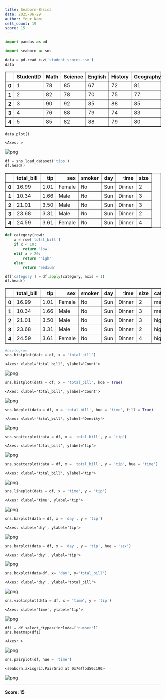 ```yaml
---
title: Seaborn-Basics
date: 2025-06-29
author: Your Name
cell_count: 19
score: 15
---
```


```python
import pandas as pd
```


```python
import seaborn as sns
```


```python
data = pd.read_csv('student_scores.csv')
data
```




<div>
<style scoped>
    .dataframe tbody tr th:only-of-type {
        vertical-align: middle;
    }

    .dataframe tbody tr th {
        vertical-align: top;
    }

    .dataframe thead th {
        text-align: right;
    }
</style>
<table border="1" class="dataframe">
  <thead>
    <tr style="text-align: right;">
      <th></th>
      <th>StudentID</th>
      <th>Math</th>
      <th>Science</th>
      <th>English</th>
      <th>History</th>
      <th>Geography</th>
      <th>ComputerScience</th>
      <th>Art</th>
    </tr>
  </thead>
  <tbody>
    <tr>
      <th>0</th>
      <td>1</td>
      <td>78</td>
      <td>85</td>
      <td>67</td>
      <td>72</td>
      <td>81</td>
      <td>88</td>
      <td>65</td>
    </tr>
    <tr>
      <th>1</th>
      <td>2</td>
      <td>82</td>
      <td>78</td>
      <td>70</td>
      <td>75</td>
      <td>77</td>
      <td>92</td>
      <td>70</td>
    </tr>
    <tr>
      <th>2</th>
      <td>3</td>
      <td>90</td>
      <td>92</td>
      <td>85</td>
      <td>88</td>
      <td>85</td>
      <td>95</td>
      <td>80</td>
    </tr>
    <tr>
      <th>3</th>
      <td>4</td>
      <td>76</td>
      <td>88</td>
      <td>79</td>
      <td>74</td>
      <td>83</td>
      <td>87</td>
      <td>72</td>
    </tr>
    <tr>
      <th>4</th>
      <td>5</td>
      <td>85</td>
      <td>82</td>
      <td>88</td>
      <td>79</td>
      <td>80</td>
      <td>90</td>
      <td>75</td>
    </tr>
  </tbody>
</table>
</div>




```python
data.plot()
```




    <Axes: >




    
![png](/pynotes/images/seaborn-basics_3_1.png)
    



```python
df = sns.load_dataset('tips')
df.head()
```




<div>
<style scoped>
    .dataframe tbody tr th:only-of-type {
        vertical-align: middle;
    }

    .dataframe tbody tr th {
        vertical-align: top;
    }

    .dataframe thead th {
        text-align: right;
    }
</style>
<table border="1" class="dataframe">
  <thead>
    <tr style="text-align: right;">
      <th></th>
      <th>total_bill</th>
      <th>tip</th>
      <th>sex</th>
      <th>smoker</th>
      <th>day</th>
      <th>time</th>
      <th>size</th>
    </tr>
  </thead>
  <tbody>
    <tr>
      <th>0</th>
      <td>16.99</td>
      <td>1.01</td>
      <td>Female</td>
      <td>No</td>
      <td>Sun</td>
      <td>Dinner</td>
      <td>2</td>
    </tr>
    <tr>
      <th>1</th>
      <td>10.34</td>
      <td>1.66</td>
      <td>Male</td>
      <td>No</td>
      <td>Sun</td>
      <td>Dinner</td>
      <td>3</td>
    </tr>
    <tr>
      <th>2</th>
      <td>21.01</td>
      <td>3.50</td>
      <td>Male</td>
      <td>No</td>
      <td>Sun</td>
      <td>Dinner</td>
      <td>3</td>
    </tr>
    <tr>
      <th>3</th>
      <td>23.68</td>
      <td>3.31</td>
      <td>Male</td>
      <td>No</td>
      <td>Sun</td>
      <td>Dinner</td>
      <td>2</td>
    </tr>
    <tr>
      <th>4</th>
      <td>24.59</td>
      <td>3.61</td>
      <td>Female</td>
      <td>No</td>
      <td>Sun</td>
      <td>Dinner</td>
      <td>4</td>
    </tr>
  </tbody>
</table>
</div>




```python
def category(row):
    x = row['total_bill']
    if x < 10:
        return 'low'
    elif x > 20:
        return 'high'
    else:
        return 'medium'
```


```python
df['category'] = df.apply(category, axis = 1)
df.head()
```




<div>
<style scoped>
    .dataframe tbody tr th:only-of-type {
        vertical-align: middle;
    }

    .dataframe tbody tr th {
        vertical-align: top;
    }

    .dataframe thead th {
        text-align: right;
    }
</style>
<table border="1" class="dataframe">
  <thead>
    <tr style="text-align: right;">
      <th></th>
      <th>total_bill</th>
      <th>tip</th>
      <th>sex</th>
      <th>smoker</th>
      <th>day</th>
      <th>time</th>
      <th>size</th>
      <th>category</th>
    </tr>
  </thead>
  <tbody>
    <tr>
      <th>0</th>
      <td>16.99</td>
      <td>1.01</td>
      <td>Female</td>
      <td>No</td>
      <td>Sun</td>
      <td>Dinner</td>
      <td>2</td>
      <td>medium</td>
    </tr>
    <tr>
      <th>1</th>
      <td>10.34</td>
      <td>1.66</td>
      <td>Male</td>
      <td>No</td>
      <td>Sun</td>
      <td>Dinner</td>
      <td>3</td>
      <td>medium</td>
    </tr>
    <tr>
      <th>2</th>
      <td>21.01</td>
      <td>3.50</td>
      <td>Male</td>
      <td>No</td>
      <td>Sun</td>
      <td>Dinner</td>
      <td>3</td>
      <td>high</td>
    </tr>
    <tr>
      <th>3</th>
      <td>23.68</td>
      <td>3.31</td>
      <td>Male</td>
      <td>No</td>
      <td>Sun</td>
      <td>Dinner</td>
      <td>2</td>
      <td>high</td>
    </tr>
    <tr>
      <th>4</th>
      <td>24.59</td>
      <td>3.61</td>
      <td>Female</td>
      <td>No</td>
      <td>Sun</td>
      <td>Dinner</td>
      <td>4</td>
      <td>high</td>
    </tr>
  </tbody>
</table>
</div>




```python
#histogram
sns.histplot(data = df, x = 'total_bill')
```




    <Axes: xlabel='total_bill', ylabel='Count'>




    
![png](/pynotes/images/seaborn-basics_7_1.png)
    



```python
sns.histplot(data = df, x = 'total_bill', kde = True)
```




    <Axes: xlabel='total_bill', ylabel='Count'>




    
![png](/pynotes/images/seaborn-basics_8_1.png)
    



```python
sns.kdeplot(data = df, x = 'total_bill', hue = 'time', fill = True)
```




    <Axes: xlabel='total_bill', ylabel='Density'>




    
![png](/pynotes/images/seaborn-basics_9_1.png)
    



```python
sns.scatterplot(data = df, x = 'total_bill', y = 'tip')
```




    <Axes: xlabel='total_bill', ylabel='tip'>




    
![png](/pynotes/images/seaborn-basics_10_1.png)
    



```python
sns.scatterplot(data = df, x = 'total_bill', y = 'tip', hue = 'time')
```




    <Axes: xlabel='total_bill', ylabel='tip'>




    
![png](/pynotes/images/seaborn-basics_11_1.png)
    



```python
sns.lineplot(data = df, x = 'time', y = 'tip')
```




    <Axes: xlabel='time', ylabel='tip'>




    
![png](/pynotes/images/seaborn-basics_12_1.png)
    



```python
sns.barplot(data = df, x = 'day', y = 'tip')
```




    <Axes: xlabel='day', ylabel='tip'>




    
![png](/pynotes/images/seaborn-basics_13_1.png)
    



```python
sns.barplot(data = df, x = 'day', y = 'tip', hue = 'sex')
```




    <Axes: xlabel='day', ylabel='tip'>




    
![png](/pynotes/images/seaborn-basics_14_1.png)
    



```python
sns.boxplot(data=df, x= 'day', y='total_bill')
```




    <Axes: xlabel='day', ylabel='total_bill'>




    
![png](/pynotes/images/seaborn-basics_15_1.png)
    



```python
sns.violinplot(data = df, x = 'time', y = 'tip')
```




    <Axes: xlabel='time', ylabel='tip'>




    
![png](/pynotes/images/seaborn-basics_16_1.png)
    



```python
df1 = df.select_dtypes(include=['number'])
sns.heatmap(df1)
```




    <Axes: >




    
![png](/pynotes/images/seaborn-basics_17_1.png)
    



```python
sns.pairplot(df, hue = 'time')
```




    <seaborn.axisgrid.PairGrid at 0x7effbd50c190>




    
![png](/pynotes/images/seaborn-basics_18_1.png)
    



---
**Score: 15**